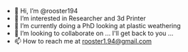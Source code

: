 - 👋 Hi, I’m @rooster194
- 👀 I’m interested in Researcher and 3d Printer
- 🌱 I’m currently doing a PhD looking at plastic weathering
- 💞️ I’m looking to collaborate on ... I'll get back to you ...
- 📫 How to reach me at rooster1.94@gmail.com

<!---
rooster194/rooster194 is a ✨ special ✨ repository because its `README.md` (this file) appears on your GitHub profile.
You can click the Preview link to take a look at your changes.
--->
